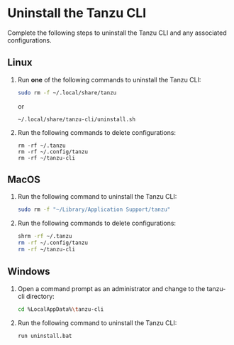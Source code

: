 # Uninstall the Tanzu CLI
Complete the following steps to uninstall the Tanzu CLI and any associated configurations.

## Linux

1. Run **one** of the following commands to uninstall the Tanzu CLI:

    ```sh
    sudo rm -f ~/.local/share/tanzu
    ```
    or

    ```
    ~/.local/share/tanzu-cli/uninstall.sh
    ```

2. Run the following commands to delete configurations:
    ```
    rm -rf ~/.tanzu
    rm -rf ~/.config/tanzu
    rm -rf ~/tanzu-cli
    ```

##  MacOS

1. Run the following command to uninstall the Tanzu CLI:

    ```sh
    sudo rm -f "~/Library/Application Support/tanzu"
    ```

2. Run the following commands to delete configurations:

    ```sh
    shrm -rf ~/.tanzu
    rm -rf ~/.config/tanzu
    rm -rf ~/tanzu-cli
    ```

## Windows
1. Open a command prompt as an administrator and change to the tanzu-cli directory:

    ```sh
    cd %LocalAppData%\tanzu-cli
    ```
2. Run the following command to uninstall the Tanzu CLI:

    ```sh
    run uninstall.bat
    ```